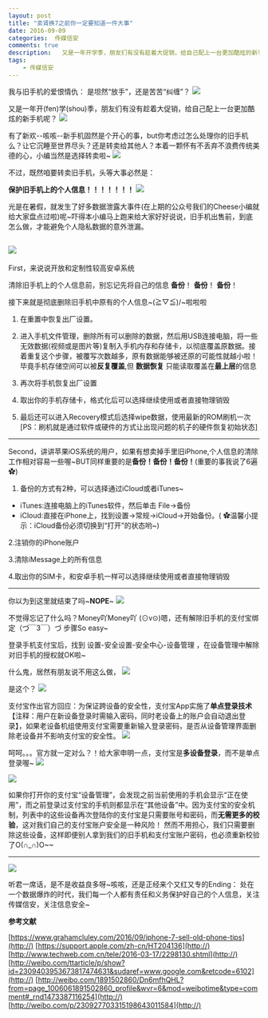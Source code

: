 ```yaml
---  
layout: post  
title: "卖肾换7之前你一定要知道一件大事"
date: 2016-09-09
categories:  传媒信安     
comments: true
description:   又是一年开学季，朋友们有没有趁着大促销，给自己配上一台更加酷炫的新手机呢？ 有了新欢--咳咳--新手机固然是个开心的事，but你考虑过怎么处理你的旧手机么？让它沉睡至世界尽头？还是转卖给其他人？本着一颗怀有不丢弃不浪费传统美德的心，小编当然是选择转卖啦~ 不过，既然咱要转卖旧手机，头等大事必然是： 保护旧手机上的个人信息！！！！！！！
tags:
    - 传媒信安
---  
```

我与旧手机的爱恨情仇：
是坦然“放手”，还是苦苦“纠缠”？
![](http://127.0.0.1:4000//resources/images/h1.jpg) 


又是一年开(fen)学(shou)季，朋友们有没有趁着大促销，给自己配上一台更加酷炫的新手机呢？
![](http://127.0.0.1:4000//resources/images/h2.jpg) 

有了新欢--咳咳--新手机固然是个开心的事，but你考虑过怎么处理你的旧手机么？让它沉睡至世界尽头？还是转卖给其他人？本着一颗怀有不丢弃不浪费传统美德的心，小编当然是选择转卖啦~
![](http://127.0.0.1:4000//resources/images/h3.jpg) 

不过，既然咱要转卖旧手机，头等大事必然是：

**保护旧手机上的个人信息！！！！！！！**
![](http://127.0.0.1:4000//resources/images/h4.jpg) 

光是在暑假，就发生了好多数据泄露大事件(在上期的公众号我们的Cheese小编就给大家盘点过啦)呢~吓得本小编马上跑来给大家好好说说，旧手机出售前，到底怎么做，才能避免个人隐私数据的意外泄漏。

![](http://127.0.0.1:4000//resources/images/h5.jpeg) 
----------


First，来说说开放和定制性较高安卓系统

清除旧手机上的个人信息前，别忘记先将自己的信息 **备份**！ **备份**！ **备份**！

接下来就是彻底删除旧手机中原有的个人信息~\(≧▽≦)/~啦啦啦

1. 在重置中恢复出厂设置。

2. 进入手机文件管理，删除所有可以删除的数据，然后用USB连接电脑，将一些无效数据(视频或是图片等)复制入手机内存和存储卡，以彻底覆盖原数据。接着重复这个步骤，被覆写次数越多，原有数据能够被还原的可能性就越小啦！毕竟手机存储空间可以被**反复覆盖**,但 **数据恢复** 只能读取覆盖在**最上层**的信息

3. 再次将手机恢复出厂设置

4. 取出你的手机存储卡，格式化后可以选择继续使用或者直接物理销毁

5. 最后还可以进入Recovery模式后选择wipe数据，使用最新的ROM刷机一次   
 [PS：刷机就是通过软件或硬件的方式让出现问题的机子的硬件恢复初始状态]




----------


Second，讲讲苹果iOS系统的用户，如果有想卖掉手里旧iPhone,个人信息的清除工作相对容易一些喔~BUT同样重要的是**备份！备份！备份！**(重要的事我说了6遍 ✿)
1. 备份的方式有2种，可以选择通过iCloud或者iTunes~

- iTunes:连接电脑上的iTunes软件，然后单击 File->备份
- iCloud:直接在iPhone上，找到设置->常规->iCloud->开始备份。( ✿温馨小提示：iCloud备份必须切换到“打开”的状态哟~)
 
2.注销你的iPhone账户

3.清除iMessage上的所有信息

4.取出你的SIM卡，和安卓手机一样可以选择继续使用或者直接物理销毁



----------
你以为到这里就结束了吗~**NOPE**~
![](http://127.0.0.1:4000//resources/images/h6.png) 

不觉得忘记了什么吗？Money吖Money吖 (⊙v⊙)嗯，还有解除旧手机的支付宝绑定（づ￣3￣）づ  步骤So easy~


登录手机支付宝后，找到 设置-安全设置-安全中心-设备管理 ，在设备管理中解除对旧手机的授权就OK啦~

什么鬼，居然有朋友说不用这么做，
![](http://127.0.0.1:4000//resources/images/h7.jpg) 


是这个？
![](http://127.0.0.1:4000//resources/images/h8.jpg) 

支付宝作出官方回应：为保证跨设备的安全性，支付宝App实施了**单点登录技术**【注释：用户在新设备登录时需输入密码，同时老设备上的账户会自动退出登录】，如果老设备机组使用支付宝需要重新输入登录密码，是否从设备管理界面删除老设备并不影响支付宝的安全性。
![](http://127.0.0.1:4000//resources/images/h9.jpg) 

呵呵。。。官方就一定对么？！给大家申明一点，支付宝是**多设备登录**，而不是单点登录喔~
![](http://127.0.0.1:4000//resources/images/h10.jpg) 



![](http://127.0.0.1:4000//resources/images/h11.jpg) 


如果你打开你的支付宝“设备管理”，会发现之前当前使用的手机会显示“正在使用”，而之前登录过支付宝的手机则都显示在“其他设备”中。因为支付宝的安全机制，列表中的这些设备再次登陆你的支付宝是只需要账号和密码，而**无需更多的校验**，这对我们自己的支付宝账户安全是一种风险！
然而不用担心，我们只需要删除这些设备，这样即便别人拿到我们的旧手机和支付宝账户密码，也必须重新校验了O(∩_∩)O~~


----------
![](http://127.0.0.1:4000//resources/images/h12.jpg) 

听君一席话，是不是收益良多呀~咳咳，还是正经来个又红又专的Ending：
处在一个数据爆炸的时代，我们每一个人都有责任和义务保护好自己的个人信息，关注传媒信安，关注信息安全~

**参考文献**

[https://www.grahamcluley.com/2016/09/iphone-7-sell-old-phone-tips](http://)
[https://support.apple.com/zh-cn/HT204136](http://)
[http://www.techweb.com.cn/tele/2016-03-17/2298130.shtml](http://)
[http://weibo.com/ttarticle/p/show?id=2309403953673817474631&sudaref=www.google.com&retcode=6102](http://)
[http://weibo.com/1891502860/Dn6mfhQHL?from=page_1006061891502860_profile&wvr=6&mod=weibotime&type=comment#_rnd1473387116254](http://)
[http://weibo.com/p/230927703315198643011584](http://)
